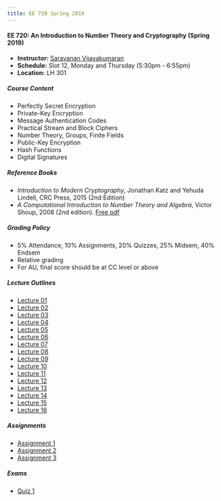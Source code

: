 ```yaml
---
title: EE 720 Spring 2019
---
```


#### EE 720: An Introduction to Number Theory and Cryptography (Spring 2019)
  - **Instructor:** [Saravanan Vijayakumaran](http://www.ee.iitb.ac.in/~sarva)
  - **Schedule:** Slot 12, Monday and Thursday (5:30pm - 6:55pm) 
  - **Location:** LH 301

##### Course Content
  - Perfectly Secret Encryption
  - Private-Key Encryption
  - Message Authentication Codes
  - Practical Stream and Block Ciphers
  - Number Theory, Groups, Finite Fields
  - Public-Key Encryption
  - Hash Functions
  - Digital Signatures

##### Reference Books
  - *Introduction to Modern Cryptography*, Jonathan Katz and Yehuda Lindell, CRC Press, 2015 (2nd Edition)
  - *A Computational Introduction to Number Theory and Algebra*, Victor Shoup, 2008 (2nd edition). [Free pdf](https://www.shoup.net/ntb/) 

##### Grading Policy
  - 5% Attendance, 10% Assignments, 20% Quizzes, 25% Midsem, 40% Endsem
  - Relative grading
  - For AU, final score should be at CC level or above

##### Lecture Outlines
  - [Lecture 01](/courses/EE720/2019/notes/lecture-01.pdf)
  - [Lecture 02](/courses/EE720/2019/notes/lecture-02.pdf)
  - [Lecture 03](/courses/EE720/2019/notes/lecture-03.pdf)
  - [Lecture 04](/courses/EE720/2019/notes/lecture-04.pdf)
  - [Lecture 05](/courses/EE720/2019/notes/lecture-05.pdf)
  - [Lecture 06](/courses/EE720/2019/notes/lecture-06.pdf)
  - [Lecture 07](/courses/EE720/2019/notes/lecture-07.pdf)
  - [Lecture 08](/courses/EE720/2019/notes/lecture-08.pdf)
  - [Lecture 09](/courses/EE720/2019/notes/lecture-09.pdf)
  - [Lecture 10](/courses/EE720/2019/notes/lecture-10.pdf)
  - [Lecture 11](/courses/EE720/2019/notes/lecture-11.pdf)
  - [Lecture 12](/courses/EE720/2019/notes/lecture-12.pdf)
  - [Lecture 13](/courses/EE720/2019/notes/lecture-13.pdf)
  - [Lecture 14](/courses/EE720/2019/notes/lecture-14.pdf)
  - [Lecture 15](/courses/EE720/2019/notes/lecture-15.pdf)
  - [Lecture 16](/courses/EE720/2019/notes/lecture-16.pdf)

##### Assignments
  - [Assignment 1](/courses/EE720/2019/assignments/assignment1.pdf)
  - [Assignment 2](/courses/EE720/2019/assignments/assignment2.pdf)
  - [Assignment 3](/courses/EE720/2019/assignments/assignment3.pdf)

##### Exams
  - [Quiz 1](/courses/EE720/2019/exams/quiz1.pdf)
